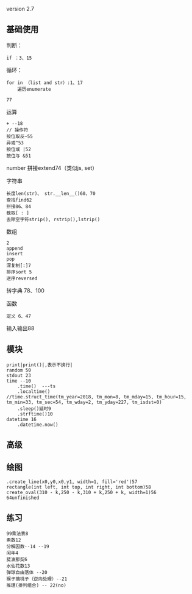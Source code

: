 version 2.7

## 基础使用

判断：

	if ：3、15

循环： 

	for in （list and str）:1、17
		遍历enumerate
		
	77

运算

	+ --18
	// 操作符
	按位取反~55
	异或^53
	按位或 |52
	按位与 &51 

number 拼接extend74（类似js, set）

字符串 

	长度len(str)、 str.__len__()60、70 
	查找find62 
	拼接86、84
	截取[ : ]
	去除空字符strip(), rstrip(),lstrip()

数组

	2
	append
	insert
	pop
	深复制[:]7	
	排序sort 5	
	逆序reversed

转字典 78、100

函数 

	定义 6、47

输入输出88	

## 模块

	print|print()|,表示不换行|
	random 50
	stdout 23
	time --10
		.time()  ---ts
		.localtime()
	//time.struct_time(tm_year=2018, tm_mon=8, tm_mday=15, tm_hour=15, tm_min=33, tm_sec=54, tm_wday=2, tm_yday=227, tm_isdst=0)
		.sleep()延时9
		.strftime()10
	datetime 16
		.datetime.now()


## 高级


## 绘图

	.create_line(x0,y0,x0,y1, width=1, fill='red')57
	rectangle(int left, int top, int right, int bottom)58 
	create_oval(310 - k,250 - k,310 + k,250 + k, width=1)56
	64unfinished

## 练习

	99乘法表8
	素数12
	分解因数--14 --19
	闰年4
	斐波那契6	
	水仙花数13
	弹球自由落体 --20
	猴子摘桃子（逆向处理）--21
	推理(排列组合) -- 22(no)